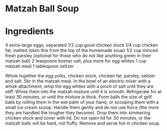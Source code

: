 Matzah Ball Soup
================

Ingredients
============

4 extra-large eggs, separated
1/2 cup good chicken stock
1/4 cup chicken fat, melted (skim this from the top of the homemade soup)
1/2 cup minced fresh parsley (optional for those who do not like anything green in their matzah ball)
2 teaspoons kosher salt, plus more for egg whites
1 cup matzah meal
1 tablespoon seltzer

Whisk together the egg yolks, chicken stock, chicken fat, parsley, seltzer and salt. Stir in the matzah meal. In the bowl of an electric mixer with a whisk attachment, whip the egg whites with a pinch of salt until they are stiff. Whisk them into the matzah mixture until it is smooth. Refrigerate for at least 30 minutes, or until the mixture is thick.
Form balls the size of golf balls by rolling them in the wet palm of your hand, or scooping them with a small ice cream scoop. Handle them gently and do not use force (the more they are handled the tougher they become). Drop them into simmering chicken stock and cover with lid. Do not open lid for 30 minutes, or the matzah balls will be hard, not fluffy. Remove and serve hot in chicken soup.
